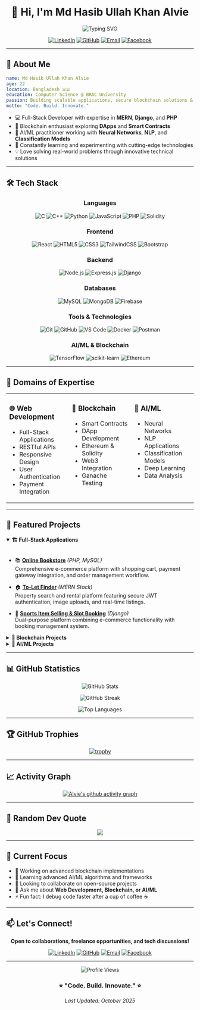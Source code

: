 <div align="center">

# 👋 Hi, I'm Md Hasib Ullah Khan Alvie

<img src="https://readme-typing-svg.herokuapp.com?font=Fira+Code&size=24&duration=3000&pause=1000&color=2E9EF7&center=true&vCenter=true&width=600&lines=Full-Stack+Developer;Blockchain+Enthusiast;AI%2FML+Explorer;Problem+Solver;Tech+Innovator" alt="Typing SVG" />

[![LinkedIn](https://img.shields.io/badge/LinkedIn-0077B5?style=for-the-badge&logo=linkedin&logoColor=white)](https://www.linkedin.com/in/md-hasib-ullah-khan-alvie-7681aa27a)
[![GitHub](https://img.shields.io/badge/GitHub-100000?style=for-the-badge&logo=github&logoColor=white)](https://github.com/Nicgott99)
[![Email](https://img.shields.io/badge/Email-D14836?style=for-the-badge&logo=gmail&logoColor=white)](mailto:hasibullah.khan.alvie@g.bracu.ac.bd)
[![Facebook](https://img.shields.io/badge/Facebook-1877F2?style=for-the-badge&logo=facebook&logoColor=white)](https://www.facebook.com/mdhasibul.alvie)

</div>

---

## 🚀 About Me

```yaml
name: Md Hasib Ullah Khan Alvie
age: 22
location: Bangladesh 🇧🇩
education: Computer Science @ BRAC University
passion: Building scalable applications, secure blockchain solutions & intelligent AI/ML models
motto: "Code. Build. Innovate."
```

- 💻 Full-Stack Developer with expertise in **MERN**, **Django**, and **PHP**
- 🔗 Blockchain enthusiast exploring **DApps** and **Smart Contracts**
- 🤖 AI/ML practitioner working with **Neural Networks**, **NLP**, and **Classification Models**
- 🌱 Constantly learning and experimenting with cutting-edge technologies
- 💡 Love solving real-world problems through innovative technical solutions

---

## 🛠️ Tech Stack

<div align="center">

### Languages
![C](https://img.shields.io/badge/C-00599C?style=for-the-badge&logo=c&logoColor=white)
![C++](https://img.shields.io/badge/C++-00599C?style=for-the-badge&logo=c%2B%2B&logoColor=white)
![Python](https://img.shields.io/badge/Python-3776AB?style=for-the-badge&logo=python&logoColor=white)
![JavaScript](https://img.shields.io/badge/JavaScript-F7DF1E?style=for-the-badge&logo=javascript&logoColor=black)
![PHP](https://img.shields.io/badge/PHP-777BB4?style=for-the-badge&logo=php&logoColor=white)
![Solidity](https://img.shields.io/badge/Solidity-363636?style=for-the-badge&logo=solidity&logoColor=white)

### Frontend
![React](https://img.shields.io/badge/React-20232A?style=for-the-badge&logo=react&logoColor=61DAFB)
![HTML5](https://img.shields.io/badge/HTML5-E34F26?style=for-the-badge&logo=html5&logoColor=white)
![CSS3](https://img.shields.io/badge/CSS3-1572B6?style=for-the-badge&logo=css3&logoColor=white)
![TailwindCSS](https://img.shields.io/badge/Tailwind_CSS-38B2AC?style=for-the-badge&logo=tailwind-css&logoColor=white)
![Bootstrap](https://img.shields.io/badge/Bootstrap-563D7C?style=for-the-badge&logo=bootstrap&logoColor=white)

### Backend
![Node.js](https://img.shields.io/badge/Node.js-339933?style=for-the-badge&logo=nodedotjs&logoColor=white)
![Express.js](https://img.shields.io/badge/Express.js-000000?style=for-the-badge&logo=express&logoColor=white)
![Django](https://img.shields.io/badge/Django-092E20?style=for-the-badge&logo=django&logoColor=white)

### Databases
![MySQL](https://img.shields.io/badge/MySQL-005C84?style=for-the-badge&logo=mysql&logoColor=white)
![MongoDB](https://img.shields.io/badge/MongoDB-4EA94B?style=for-the-badge&logo=mongodb&logoColor=white)
![Firebase](https://img.shields.io/badge/Firebase-FFCA28?style=for-the-badge&logo=firebase&logoColor=black)

### Tools & Technologies
![Git](https://img.shields.io/badge/Git-F05032?style=for-the-badge&logo=git&logoColor=white)
![GitHub](https://img.shields.io/badge/GitHub-100000?style=for-the-badge&logo=github&logoColor=white)
![VS Code](https://img.shields.io/badge/VS_Code-007ACC?style=for-the-badge&logo=visual-studio-code&logoColor=white)
![Docker](https://img.shields.io/badge/Docker-2496ED?style=for-the-badge&logo=docker&logoColor=white)
![Postman](https://img.shields.io/badge/Postman-FF6C37?style=for-the-badge&logo=postman&logoColor=white)

### AI/ML & Blockchain
![TensorFlow](https://img.shields.io/badge/TensorFlow-FF6F00?style=for-the-badge&logo=tensorflow&logoColor=white)
![scikit-learn](https://img.shields.io/badge/scikit--learn-F7931E?style=for-the-badge&logo=scikit-learn&logoColor=white)
![Ethereum](https://img.shields.io/badge/Ethereum-3C3C3D?style=for-the-badge&logo=ethereum&logoColor=white)

</div>

---

## 💼 Domains of Expertise

<table>
<tr>
<td width="33%" valign="top">

### 🌐 Web Development
- Full-Stack Applications
- RESTful APIs
- Responsive Design
- User Authentication
- Payment Integration

</td>
<td width="33%" valign="top">

### 🔗 Blockchain
- Smart Contracts
- DApp Development
- Ethereum & Solidity
- Web3 Integration
- Ganache Testing

</td>
<td width="33%" valign="top">

### 🤖 AI/ML
- Neural Networks
- NLP Applications
- Classification Models
- Deep Learning
- Data Analysis

</td>
</tr>
</table>

---

## 📌 Featured Projects

<details open>
<summary><b>🏗️ Full-Stack Applications</b></summary>
<br>

- 📚 **[Online Bookstore](#)** *(PHP, MySQL)*  
  Comprehensive e-commerce platform with shopping cart, payment gateway integration, and order management workflow.

- 🏠 **[To-Let Finder](#)** *(MERN Stack)*  
  Property search and rental platform featuring secure JWT authentication, image uploads, and real-time listings.

- 🛒 **[Sports Item Selling & Slot Booking](#)** *(Django)*  
  Dual-purpose platform combining e-commerce functionality with booking management system.

</details>

<details>
<summary><b>🔗 Blockchain Projects</b></summary>
<br>

- Smart contract implementations on Ethereum
- Decentralized application (DApp) prototypes
- Token creation and management systems
- Blockchain-based voting mechanisms

</details>

<details>
<summary><b>🤖 AI/ML Projects</b></summary>
<br>

- Classification models using Scikit-learn
- Neural network implementations with TensorFlow
- Natural Language Processing applications
- Predictive analytics and data visualization

</details>

---

## 📊 GitHub Statistics

<div align="center">
  
![GitHub Stats](https://github-readme-stats.vercel.app/api?username=Nicgott99&show_icons=true&theme=tokyonight&hide_border=true&bg_color=0D1117&title_color=2E9EF7&icon_color=2E9EF7&text_color=FFFFFF)

![GitHub Streak](https://github-readme-streak-stats.herokuapp.com/?user=Nicgott99&theme=tokyonight&hide_border=true&background=0D1117&stroke=2E9EF7&ring=2E9EF7&fire=FF6B6B&currStreakLabel=FFFFFF)

![Top Languages](https://github-readme-stats.vercel.app/api/top-langs/?username=Nicgott99&layout=compact&theme=tokyonight&hide_border=true&bg_color=0D1117&title_color=2E9EF7&text_color=FFFFFF)

</div>

---

## 🏆 GitHub Trophies

<div align="center">

[![trophy](https://github-profile-trophy.vercel.app/?username=Nicgott99&theme=tokyonight&no-frame=true&no-bg=true&row=1&column=7)](https://github.com/ryo-ma/github-profile-trophy)

</div>

---

## 📈 Activity Graph

<div align="center">

[![Alvie's github activity graph](https://github-readme-activity-graph.vercel.app/graph?username=Nicgott99&theme=tokyo-night&hide_border=true&bg_color=0D1117&color=2E9EF7&line=2E9EF7&point=FFFFFF)](https://github.com/ashutosh00710/github-readme-activity-graph)

</div>

---

## 💭 Random Dev Quote

<div align="center">

![](https://quotes-github-readme.vercel.app/api?type=horizontal&theme=tokyonight)

</div>

---

## 🎯 Current Focus

- 🔭 Working on advanced blockchain implementations
- 🌱 Learning advanced AI/ML algorithms and frameworks
- 👯 Looking to collaborate on open-source projects
- 💬 Ask me about **Web Development, Blockchain, or AI/ML**
- ⚡ Fun fact: I debug code faster after a cup of coffee ☕

---

## 📫 Let's Connect!

<div align="center">

**Open to collaborations, freelance opportunities, and tech discussions!**

[![LinkedIn](https://img.shields.io/badge/LinkedIn-0077B5?style=for-the-badge&logo=linkedin&logoColor=white)](https://www.linkedin.com/in/md-hasib-ullah-khan-alvie-7681aa27a)
[![GitHub](https://img.shields.io/badge/GitHub-100000?style=for-the-badge&logo=github&logoColor=white)](https://github.com/Nicgott99)
[![Email](https://img.shields.io/badge/Email-D14836?style=for-the-badge&logo=gmail&logoColor=white)](mailto:hasibullah.khan.alvie@g.bracu.ac.bd)
[![Facebook](https://img.shields.io/badge/Facebook-1877F2?style=for-the-badge&logo=facebook&logoColor=white)](https://www.facebook.com/mdhasibul.alvie)

---

<img src="https://komarev.com/ghpvc/?username=Nicgott99&label=Profile%20Views&color=0e75b6&style=flat" alt="Profile Views" />

### ⭐ **"Code. Build. Innovate."** ⭐

*Last Updated: October 2025*

</div>
